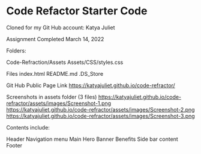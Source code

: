 # Code Refactor Starter Code
Cloned for my Git Hub account: Katya Juliet 

Assignment Completed March 14, 2022

Folders:

Code-Refraction/Assets
Assets/CSS/styles.css

Files 
index.html
README.md
.DS_Store

Git Hub Public Page Link
https://katyajuliet.github.io/code-refractor/

Screenshots in assets folder (3 files)
https://katyajuliet.github.io/code-refractor/assets/images/Screenshot-1.png
https://katyajuliet.github.io/code-refractor/assets/images/Screenshot-2.png
https://katyajuliet.github.io/code-refractor/assets/images/Screenshot-3.png

Contents include:

Header
Navigation menu
Main Hero Banner
Benefits 
Side bar content 
Footer

